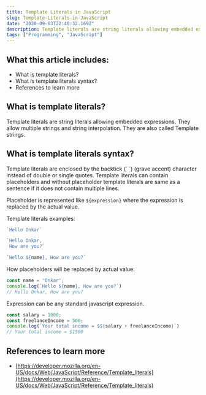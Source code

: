 ```yaml
---
title: Template Literals in JavaScript
slug: Template-Literals-in-JavaScript
date: "2020-09-03T22:40:32.169Z"
description: Template literals are string literals allowing embedded expressions. They allow multiple strings and string interpolation. They are also called Template strings.
tags: ["Programming", "JavaScript"]
---
```


## What this article includes:

- What is template literals?
- What is template literals syntax?
- References to learn more

## What is template literals?

Template literals are string literals allowing embedded expressions. They allow multiple strings and string interpolation. They are also called Template strings.

## What is template literals syntax?

Template literals are enclosed by the backtick (\` \`) (grave accent) character instead of double or single quotes. Template literals can contain placeholders and without placeholder template literals are same as a sentence if it does not contain multiple lines.

Placeholder is represented like `${expression}` where the expression is replaced by the actual value.

Template literals examples:

```js
`Hello Onkar`

`Hello Onkar,
 How are you?`

`Hello ${name}, How are you?`
```

How placeholders will be replaced by actual value:
```js
const name = 'Onkar';
console.log(`Hello ${name}, How are you?`)
// Hello Onkar, How are you?
```

Expression can be any standard javascript expression.

```js
const salary = 1000;
const freelanceIncome = 500;
console.log(`Your total income = $${salary + freelanceIncome}`)
// Your total income = $1500
```

## References to learn more

- [https://developer.mozilla.org/en-US/docs/Web/JavaScript/Reference/Template_literals](https://developer.mozilla.org/en-US/docs/Web/JavaScript/Reference/Template_literals)
